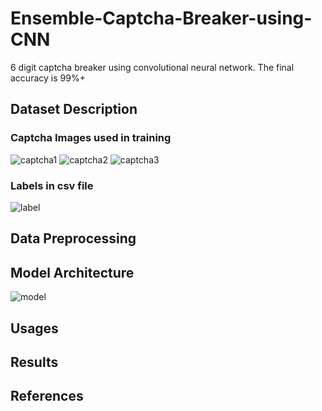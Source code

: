 # Ensemble-Captcha-Breaker-using-CNN
6 digit captcha breaker using convolutional neural network. The final accuracy is 99%+ 

## Dataset Description
### Captcha Images used in training
![captcha1](https://i.imgur.com/mKQCi0F.png) ![captcha2](https://i.imgur.com/V3nH1R6.png) ![captcha3](https://i.imgur.com/4uxqvPw.png)

### Labels in csv file
![label](https://i.imgur.com/YVSuZwL.jpg)

## Data Preprocessing

## Model Architecture
![model](https://i.imgur.com/y1ASzGN.jpg)

## Usages

## Results

## References
